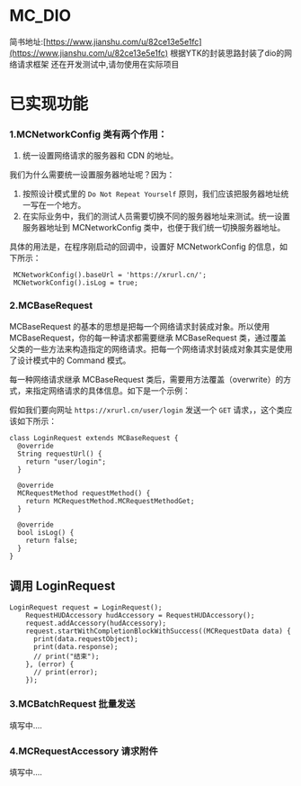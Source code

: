 # MC_DIO
简书地址:[https://www.jianshu.com/u/82ce13e5e1fc](https://www.jianshu.com/u/82ce13e5e1fc)
 根据YTK的封装思路封装了dio的网络请求框架
 还在开发测试中,请勿使用在实际项目

# 已实现功能
### 1.MCNetworkConfig 类有两个作用：

 1. 统一设置网络请求的服务器和 CDN 的地址。

我们为什么需要统一设置服务器地址呢？因为：

 1. 按照设计模式里的 `Do Not Repeat Yourself` 原则，我们应该把服务器地址统一写在一个地方。
 2. 在实际业务中，我们的测试人员需要切换不同的服务器地址来测试。统一设置服务器地址到 MCNetworkConfig 类中，也便于我们统一切换服务器地址。

具体的用法是，在程序刚启动的回调中，设置好 MCNetworkConfig 的信息，如下所示：
```
 MCNetworkConfig().baseUrl = 'https://xrurl.cn/';
 MCNetworkConfig().isLog = true;
```
### 2.MCBaseRequest
MCBaseRequest 的基本的思想是把每一个网络请求封装成对象。所以使用 MCBaseRequest，你的每一种请求都需要继承 MCBaseRequest 类，通过覆盖父类的一些方法来构造指定的网络请求。把每一个网络请求封装成对象其实是使用了设计模式中的 Command 模式。

每一种网络请求继承 MCBaseRequest 类后，需要用方法覆盖（overwrite）的方式，来指定网络请求的具体信息。如下是一个示例：

假如我们要向网址 `https://xrurl.cn/user/login` 发送一个 `GET` 请求，，这个类应该如下所示：
```
class LoginRequest extends MCBaseRequest {
  @override
  String requestUrl() {
    return "user/login";
  }

  @override
  MCRequestMethod requestMethod() {
    return MCRequestMethod.MCRequestMethodGet;
  }

  @override
  bool isLog() {
    return false;
  }
}
```
## 调用 LoginRequest
```
LoginRequest request = LoginRequest();
    RequestHUDAccessory hudAccessory = RequestHUDAccessory();
    request.addAccessory(hudAccessory);
    request.startWithCompletionBlockWithSuccess((MCRequestData data) {
      print(data.requestObject);
      print(data.response);
      // print("结束");
    }, (error) {
      // print(error);
    });
```
### 3.MCBatchRequest 批量发送
填写中....
### 4.MCRequestAccessory 请求附件
填写中....
